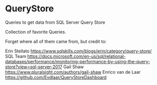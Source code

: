 # QueryStore
Queries to get data from SQL Server Query Store

Collection of favorite Queries.

Forget where all of them came from, but credit to:

Erin Stellato
https://www.sqlskills.com/blogs/erin/category/query-store/
SQL Team
https://docs.microsoft.com/en-us/sql/relational-databases/performance/monitoring-performance-by-using-the-query-store?view=sql-server-2017
Gail Shaw
https://www.pluralsight.com/authors/gail-shaw
Enrico van de Laar
https://github.com/Evdlaar/QueryStoreDashboard
